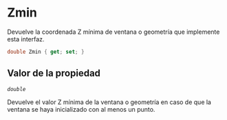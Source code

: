 # Zmin

Devuelve la coordenada Z mínima de ventana o geometría que implemente esta interfaz.

```csharp
double Zmin { get; set; }
```

## Valor de la propiedad

_`double`_

Devuelve el valor Z mínima de la ventana o geometría en caso de que la ventana se haya inicializado con al menos un punto.


